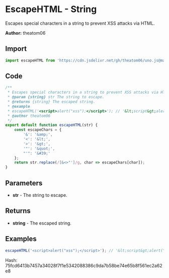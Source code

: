 # EscapeHTML - String
Escapes special characters in a string to prevent XSS attacks via HTML.

**Author:** theatom06

## Import 

```js
import escapeHTML from 'https://cdn.jsdelivr.net/gh/theatom06/uno.js@main/lib/String/escapeHTML';
```

## Code
```js
/**
 * Escapes special characters in a string to prevent XSS attacks via HTML.
 * @param {string} str The string to escape.
 * @returns {string} The escaped string.
 * @example
 * escapeHTML('<script>alert("xss");</script>'); // '&lt;script&gt;alert("xss");&lt;/script&gt;'
 * @author theatom06
 */
export default function escapeHTML(str) {
    const escapeChars = {
        '&': '&amp;',
        '<': '&lt;',
        '>': '&gt;',
        '"': '&quot;',
        "'": '&#39;'
    };
    return str.replace(/[&<>"']/g, char => escapeChars[char]);
}
```

## Parameters
* **str** - The string to escape.


## Returns
* **string** - The escaped string.


## Examples
```js
escapeHTML('<script>alert("xss");</script>'); // '&lt;script&gt;alert("xss");&lt;/script&gt;'

```

Hash: 75fcd6413b7457a34028f7f1e5342088386c9da7b58be74e65b8f561ec2a62e8